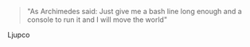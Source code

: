 

>  "As Archimedes said: Just give me a bash line long enough and a console to run it  and I will move the world"
>  
Ljupco